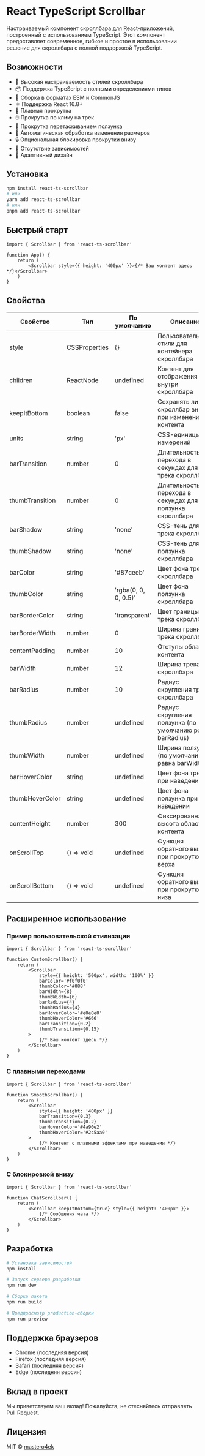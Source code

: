 # React TypeScript Scrollbar

Настраиваемый компонент скроллбара для React-приложений, построенный с использованием TypeScript. Этот компонент предоставляет современное, гибкое и простое в использовании решение для скроллбара с полной поддержкой TypeScript.

## Возможности

- 🎨 Высокая настраиваемость стилей скроллбара
- 📦 Поддержка TypeScript с полными определениями типов
- 🔄 Сборка в форматах ESM и CommonJS
- ⚛️ Поддержка React 16.8+
- 🚀 Плавная прокрутка
- 🖱️ Прокрутка по клику на трек
- 🎯 Прокрутка перетаскиванием ползунка
- 📐 Автоматическая обработка изменения размеров
- 🔒 Опциональная блокировка прокрутки внизу
- 🎯 Отсутствие зависимостей
- 📱 Адаптивный дизайн

## Установка

```bash
npm install react-ts-scrollbar
# или
yarn add react-ts-scrollbar
# или
pnpm add react-ts-scrollbar
```

## Быстрый старт

```tsx
import { Scrollbar } from 'react-ts-scrollbar'

function App() {
	return (
		<Scrollbar style={{ height: '400px' }}>{/* Ваш контент здесь */}</Scrollbar>
	)
}
```

## Свойства

| Свойство        | Тип           | По умолчанию         | Описание                                                  |
| --------------- | ------------- | -------------------- | --------------------------------------------------------- |
| style           | CSSProperties | {}                   | Пользовательские стили для контейнера скроллбара          |
| children        | ReactNode     | undefined            | Контент для отображения внутри скроллбара                 |
| keepItBottom    | boolean       | false                | Сохранять ли скроллбар внизу при изменении контента       |
| units           | string        | 'px'                 | CSS-единицы для измерений                                 |
| barTransition   | number        | 0                    | Длительность перехода в секундах для трека скроллбара     |
| thumbTransition | number        | 0                    | Длительность перехода в секундах для ползунка скроллбара  |
| barShadow       | string        | 'none'               | CSS-тень для трека скроллбара                             |
| thumbShadow     | string        | 'none'               | CSS-тень для ползунка скроллбара                          |
| barColor        | string        | '#87ceeb'            | Цвет фона трека скроллбара                                |
| thumbColor      | string        | 'rgba(0, 0, 0, 0.5)' | Цвет фона ползунка скроллбара                             |
| barBorderColor  | string        | 'transparent'        | Цвет границы трека скроллбара                             |
| barBorderWidth  | number        | 0                    | Ширина границы трека скроллбара                           |
| contentPadding  | number        | 10                   | Отступы области контента                                  |
| barWidth        | number        | 12                   | Ширина трека скроллбара                                   |
| barRadius       | number        | 10                   | Радиус скругления трека скроллбара                        |
| thumbRadius     | number        | undefined            | Радиус скругления ползунка (по умолчанию равен barRadius) |
| thumbWidth      | number        | undefined            | Ширина ползунка (по умолчанию равна barWidth)             |
| barHoverColor   | string        | undefined            | Цвет фона трека при наведении                             |
| thumbHoverColor | string        | undefined            | Цвет фона ползунка при наведении                          |
| contentHeight   | number        | 300                  | Фиксированная высота области контента                     |
| onScrollTop     | () => void    | undefined            | Функция обратного вызова при прокрутке до верха           |
| onScrollBottom  | () => void    | undefined            | Функция обратного вызова при прокрутке до низа            |

## Расширенное использование

### Пример пользовательской стилизации

```tsx
import { Scrollbar } from 'react-ts-scrollbar'

function CustomScrollbar() {
	return (
		<Scrollbar
			style={{ height: '500px', width: '100%' }}
			barColor='#f0f0f0'
			thumbColor='#888'
			barWidth={8}
			thumbWidth={6}
			barRadius={4}
			thumbRadius={4}
			barHoverColor='#e0e0e0'
			thumbHoverColor='#666'
			barTransition={0.2}
			thumbTransition={0.15}
		>
			{/* Ваш контент здесь */}
		</Scrollbar>
	)
}
```

### С плавными переходами

```tsx
import { Scrollbar } from 'react-ts-scrollbar'

function SmoothScrollbar() {
	return (
		<Scrollbar
			style={{ height: '400px' }}
			barTransition={0.3}
			thumbTransition={0.2}
			barHoverColor='#4a90e2'
			thumbHoverColor='#2c5aa0'
		>
			{/* Контент с плавными эффектами при наведении */}
		</Scrollbar>
	)
}
```

### С блокировкой внизу

```tsx
import { Scrollbar } from 'react-ts-scrollbar'

function ChatScrollbar() {
	return (
		<Scrollbar keepItBottom={true} style={{ height: '400px' }}>
			{/* Сообщения чата */}
		</Scrollbar>
	)
}
```

## Разработка

```bash
# Установка зависимостей
npm install

# Запуск сервера разработки
npm run dev

# Сборка пакета
npm run build

# Предпросмотр production-сборки
npm run preview
```

## Поддержка браузеров

- Chrome (последняя версия)
- Firefox (последняя версия)
- Safari (последняя версия)
- Edge (последняя версия)

## Вклад в проект

Мы приветствуем ваш вклад! Пожалуйста, не стесняйтесь отправлять Pull Request.

## Лицензия

MIT © [mastero4ek](https://github.com/Mastero4ek)
